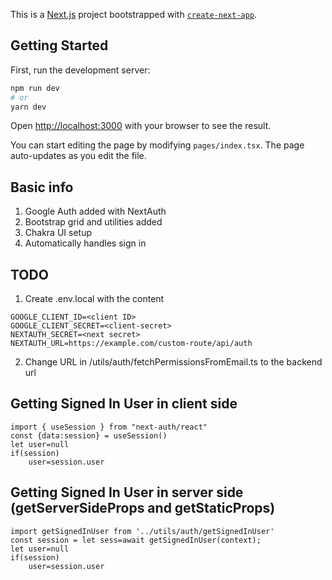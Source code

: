 This is a [Next.js](https://nextjs.org/) project bootstrapped with [`create-next-app`](https://github.com/vercel/next.js/tree/canary/packages/create-next-app).

## Getting Started

First, run the development server:

```bash
npm run dev
# or
yarn dev
```

Open [http://localhost:3000](http://localhost:3000) with your browser to see the result.

You can start editing the page by modifying `pages/index.tsx`. The page auto-updates as you edit the file.


## Basic info
1. Google Auth added with NextAuth
2. Bootstrap grid and utilities added
3. Chakra UI setup
4. Automatically handles sign in

## TODO
1. Create .env.local with the content
```
GOOGLE_CLIENT_ID=<client ID>
GOOGLE_CLIENT_SECRET=<client-secret>
NEXTAUTH_SECRET=<next secret>
NEXTAUTH_URL=https://example.com/custom-route/api/auth
```

2. Change URL in /utils/auth/fetchPermissionsFromEmail.ts to the backend url

## Getting Signed In User in client side
```
import { useSession } from "next-auth/react"
const {data:session} = useSession()
let user=null
if(session)
    user=session.user
```

## Getting Signed In User in server side (getServerSideProps and getStaticProps)
```
import getSignedInUser from '../utils/auth/getSignedInUser'
const session = let sess=await getSignedInUser(context);
let user=null
if(session)
    user=session.user
```


